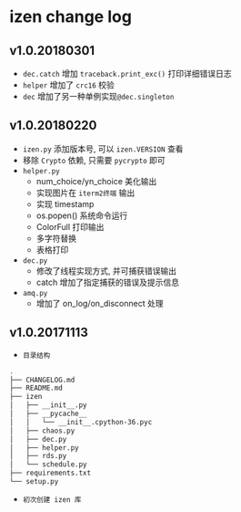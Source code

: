 izen change log
===============

v1.0.20180301
-------------
- `dec.catch` 增加 `traceback.print_exc()` 打印详细错误日志
- `helper` 增加了 `crc16` 校验
- `dec` 增加了另一种单例实现`@dec.singleton`

v1.0.20180220
-------------
- `izen.py` 添加版本号, 可以 `izen.VERSION` 查看
- 移除 `Crypto` 依赖, 只需要 `pycrypto` 即可
- `helper.py`
    + num_choice/yn_choice 美化输出
    + 实现图片在 `iterm2终端` 输出
    + 实现 timestamp
    + os.popen() 系统命令运行
    + ColorFull 打印输出
    + 多字符替换
    + 表格打印
- `dec.py`
    + 修改了线程实现方式, 并可捕获错误输出
    + catch 增加了指定捕获的错误及提示信息
- `amq.py`
    + 增加了 on_log/on_disconnect 处理

v1.0.20171113
-------------

- `目录结构`
```sh
.
├── CHANGELOG.md
├── README.md
├── izen
│   ├── __init__.py
│   ├── __pycache__
│   │   └── __init__.cpython-36.pyc
│   ├── chaos.py
│   ├── dec.py
│   ├── helper.py
│   ├── rds.py
│   └── schedule.py
├── requirements.txt
└── setup.py
```

- `初次创建 izen 库`